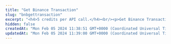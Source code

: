 ```yaml
---
title: "Get Binance Transaction"
slug: "bnbgettransaction"
excerpt: "<h4>5 credits per API call.</h4><br/><p>Get Binance Transaction by transaction hash.</p>"
hidden: false
createdAt: "Mon Feb 05 2024 11:38:51 GMT+0000 (Coordinated Universal Time)"
updatedAt: "Mon Feb 05 2024 11:39:00 GMT+0000 (Coordinated Universal Time)"
---
```


